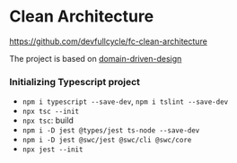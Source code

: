 # Clean Architecture

https://github.com/devfullcycle/fc-clean-architecture

The project is based on [domain-driven-design](../domain-driven-design/)

### Initializing Typescript project

- `npm i typescript --save-dev`, `npm i tslint --save-dev`
- `npx tsc --init`
- `npx tsc`: build
- `npm i -D jest @types/jest ts-node --save-dev`
- `npm i -D jest @swc/jest @swc/cli @swc/core`
- `npx jest --init`
